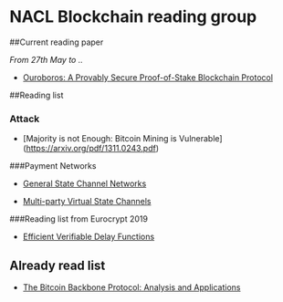 # NACL Blockchain reading group


##Current reading paper

*From 27th May to ..*

- [Ouroboros: A Provably Secure Proof-of-Stake Blockchain Protocol](https://eprint.iacr.org/2016/889.pdf)

##Reading list

### Attack

- [Majority is not Enough:
Bitcoin Mining is Vulnerable] (https://arxiv.org/pdf/1311.0243.pdf)

###Payment Networks

- [General State Channel Networks](https://eprint.iacr.org/2018/320.pdf)

- [Multi-party Virtual State Channels](https://link.springer.com/content/pdf/10.1007%2F978-3-030-17653-2_21.pdf)

###Reading list from Eurocrypt 2019

- [Efficient Verifiable Delay Functions](https://link.springer.com/content/pdf/10.1007%2F978-3-030-17659-4_13.pdf)




## Already read list

- [The Bitcoin Backbone Protocol:
Analysis and Applications](https://eprint.iacr.org/2014/765.pdf)
